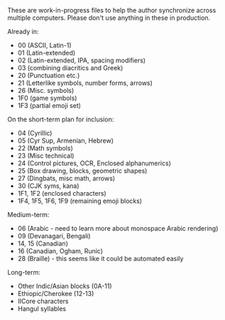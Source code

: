 These are work-in-progress files to help the author synchronize across multiple computers. Please don't use anything in these in production.

Already in:
* 00 (ASCII, Latin-1)
* 01 (Latin-extended)
* 02 (Latin-extended, IPA, spacing modifiers)
* 03 (combining diacritics and Greek)
* 20 (Punctuation etc.)
* 21 (Letterlike symbols, number forms, arrows)
* 26 (Misc. symbols)
* 1F0 (game symbols)
* 1F3 (partial emoji set)

On the short-term plan for inclusion:
* 04 (Cyrillic)
* 05 (Cyr Sup, Armenian, Hebrew)
* 22 (Math symbols)
* 23 (Misc technical)
* 24 (Control pictures, OCR, Enclosed alphanumerics)
* 25 (Box drawing, blocks, geometric shapes)
* 27 (Dingbats, misc math, arrows)
* 30 (CJK syms, kana)
* 1F1, 1F2 (enclosed characters)
* 1F4, 1F5, 1F6, 1F9 (remaining emoji blocks)

Medium-term:
* 06 (Arabic - need to learn more about monospace Arabic rendering)
* 09 (Devanagari, Bengali)
* 14, 15 (Canadian)
* 16 (Canadian, Ogham, Runic)
* 28 (Braille) - this seems like it could be automated easily

Long-term:
* Other Indic/Asian blocks (0A-11)
* Ethiopic/Cherokee (12-13)
* IICore characters
* Hangul syllables
